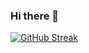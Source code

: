 ### Hi there 👋

<!--
**JakobFaarGreg/JakobFaarGreg** is a ✨ _special_ ✨ repository because its `README.md` (this file) appears on your GitHub profile.

Here are some ideas to get you started:

- 🔭 I’m currently working on ...
- 🌱 I’m currently learning ...
- 👯 I’m looking to collaborate on ...
- 🤔 I’m looking for help with ...
- 💬 Ask me about ...
- 📫 How to reach me: ...
- 😄 Pronouns: ...
- ⚡ Fun fact: ...
-->

[![GitHub Streak](https://github-readme-streak-stats.herokuapp.com?user=JakobFaarGreg&theme=Javascript&date_format=M%20j%5B%2C%20Y%5D)](https://git.io/streak-stats)
